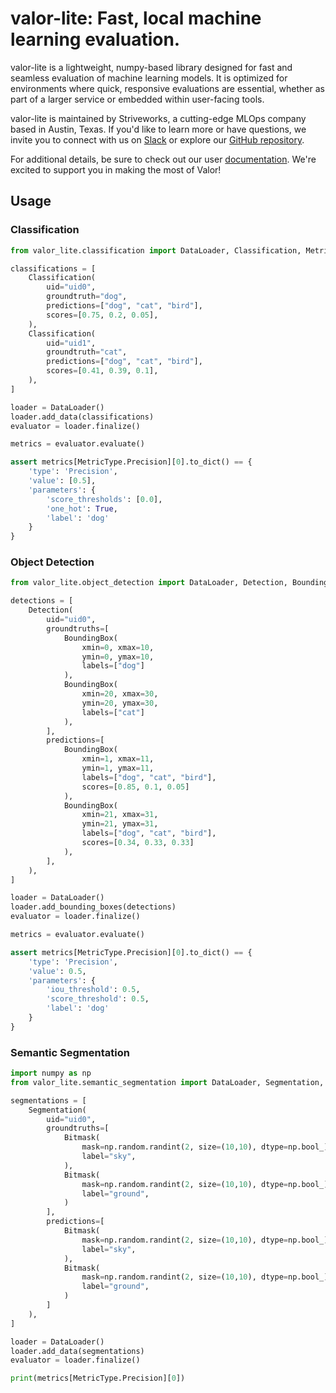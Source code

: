 # valor-lite: Fast, local machine learning evaluation.

valor-lite is a lightweight, numpy-based library designed for fast and seamless evaluation of machine learning models. It is optimized for environments where quick, responsive evaluations are essential, whether as part of a larger service or embedded within user-facing tools.

valor-lite is maintained by Striveworks, a cutting-edge MLOps company based in Austin, Texas. If you'd like to learn more or have questions, we invite you to connect with us on [Slack](https://striveworks-public.slack.com/join/shared_invite/zt-1a0jx768y-2J1fffN~b4fXYM8GecvOhA#/shared-invite/email) or explore our [GitHub repository](https://github.com/striveworks/valor).

For additional details, be sure to check out our user [documentation](https://striveworks.github.io/valor/). We're excited to support you in making the most of Valor!

## Usage

### Classification

```python
from valor_lite.classification import DataLoader, Classification, MetricType

classifications = [
    Classification(
        uid="uid0",
        groundtruth="dog",
        predictions=["dog", "cat", "bird"],
        scores=[0.75, 0.2, 0.05],
    ),
    Classification(
        uid="uid1",
        groundtruth="cat",
        predictions=["dog", "cat", "bird"],
        scores=[0.41, 0.39, 0.1],
    ),
]

loader = DataLoader()
loader.add_data(classifications)
evaluator = loader.finalize()

metrics = evaluator.evaluate()

assert metrics[MetricType.Precision][0].to_dict() == {
    'type': 'Precision',
    'value': [0.5],
    'parameters': {
        'score_thresholds': [0.0],
        'one_hot': True,
        'label': 'dog'
    }
}
```

### Object Detection

```python
from valor_lite.object_detection import DataLoader, Detection, BoundingBox, MetricType

detections = [
    Detection(
        uid="uid0",
        groundtruths=[
            BoundingBox(
                xmin=0, xmax=10,
                ymin=0, ymax=10,
                labels=["dog"]
            ),
            BoundingBox(
                xmin=20, xmax=30,
                ymin=20, ymax=30,
                labels=["cat"]
            ),
        ],
        predictions=[
            BoundingBox(
                xmin=1, xmax=11,
                ymin=1, ymax=11,
                labels=["dog", "cat", "bird"],
                scores=[0.85, 0.1, 0.05]
            ),
            BoundingBox(
                xmin=21, xmax=31,
                ymin=21, ymax=31,
                labels=["dog", "cat", "bird"],
                scores=[0.34, 0.33, 0.33]
            ),
        ],
    ),
]

loader = DataLoader()
loader.add_bounding_boxes(detections)
evaluator = loader.finalize()

metrics = evaluator.evaluate()

assert metrics[MetricType.Precision][0].to_dict() == {
    'type': 'Precision',
    'value': 0.5,
    'parameters': {
        'iou_threshold': 0.5,
        'score_threshold': 0.5,
        'label': 'dog'
    }
}
```

### Semantic Segmentation

```python
import numpy as np
from valor_lite.semantic_segmentation import DataLoader, Segmentation, Bitmask, MetricType

segmentations = [
    Segmentation(
        uid="uid0",
        groundtruths=[
            Bitmask(
                mask=np.random.randint(2, size=(10,10), dtype=np.bool_),
                label="sky",
            ),
            Bitmask(
                mask=np.random.randint(2, size=(10,10), dtype=np.bool_),
                label="ground",
            )
        ],
        predictions=[
            Bitmask(
                mask=np.random.randint(2, size=(10,10), dtype=np.bool_),
                label="sky",
            ),
            Bitmask(
                mask=np.random.randint(2, size=(10,10), dtype=np.bool_),
                label="ground",
            )
        ]
    ),
]

loader = DataLoader()
loader.add_data(segmentations)
evaluator = loader.finalize()

print(metrics[MetricType.Precision][0])
```